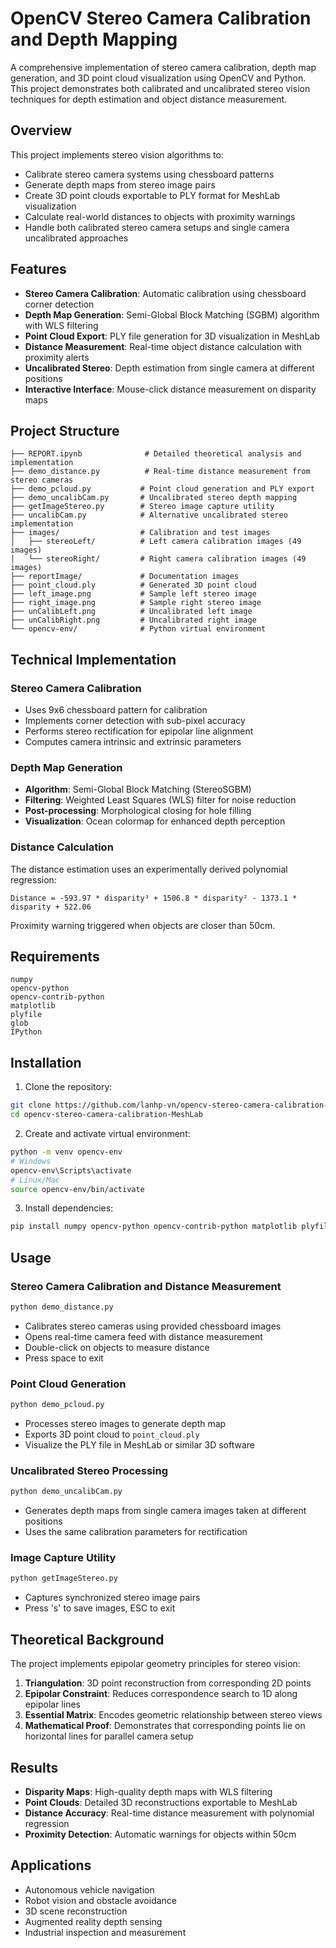 # OpenCV Stereo Camera Calibration and Depth Mapping

A comprehensive implementation of stereo camera calibration, depth map generation, and 3D point cloud visualization using OpenCV and Python. This project demonstrates both calibrated and uncalibrated stereo vision techniques for depth estimation and object distance measurement.

## Overview

This project implements stereo vision algorithms to:
- Calibrate stereo camera systems using chessboard patterns
- Generate depth maps from stereo image pairs
- Create 3D point clouds exportable to PLY format for MeshLab visualization  
- Calculate real-world distances to objects with proximity warnings
- Handle both calibrated stereo camera setups and single camera uncalibrated approaches

## Features

- **Stereo Camera Calibration**: Automatic calibration using chessboard corner detection
- **Depth Map Generation**: Semi-Global Block Matching (SGBM) algorithm with WLS filtering
- **Point Cloud Export**: PLY file generation for 3D visualization in MeshLab
- **Distance Measurement**: Real-time object distance calculation with proximity alerts
- **Uncalibrated Stereo**: Depth estimation from single camera at different positions
- **Interactive Interface**: Mouse-click distance measurement on disparity maps

## Project Structure

```
├── REPORT.ipynb              # Detailed theoretical analysis and implementation
├── demo_distance.py          # Real-time distance measurement from stereo cameras
├── demo_pcloud.py           # Point cloud generation and PLY export
├── demo_uncalibCam.py       # Uncalibrated stereo depth mapping
├── getImageStereo.py        # Stereo image capture utility
├── uncalibCam.py            # Alternative uncalibrated stereo implementation
├── images/                  # Calibration and test images
│   ├── stereoLeft/          # Left camera calibration images (49 images)
│   └── stereoRight/         # Right camera calibration images (49 images)
├── reportImage/             # Documentation images
├── point_cloud.ply          # Generated 3D point cloud
├── left_image.png           # Sample left stereo image
├── right_image.png          # Sample right stereo image
├── unCalibLeft.png          # Uncalibrated left image
├── unCalibRight.png         # Uncalibrated right image
└── opencv-env/              # Python virtual environment
```

## Technical Implementation

### Stereo Camera Calibration
- Uses 9x6 chessboard pattern for calibration
- Implements corner detection with sub-pixel accuracy
- Performs stereo rectification for epipolar line alignment
- Computes camera intrinsic and extrinsic parameters

### Depth Map Generation
- **Algorithm**: Semi-Global Block Matching (StereoSGBM)
- **Filtering**: Weighted Least Squares (WLS) filter for noise reduction
- **Post-processing**: Morphological closing for hole filling
- **Visualization**: Ocean colormap for enhanced depth perception

### Distance Calculation
The distance estimation uses an experimentally derived polynomial regression:
```
Distance = -593.97 * disparity³ + 1506.8 * disparity² - 1373.1 * disparity + 522.06
```
Proximity warning triggered when objects are closer than 50cm.

## Requirements

```
numpy
opencv-python
opencv-contrib-python
matplotlib
plyfile
glob
IPython
```

## Installation

1. Clone the repository:
```bash
git clone https://github.com/lanhp-vn/opencv-stereo-camera-calibration-MeshLab.git
cd opencv-stereo-camera-calibration-MeshLab
```

2. Create and activate virtual environment:
```bash
python -m venv opencv-env
# Windows
opencv-env\Scripts\activate
# Linux/Mac
source opencv-env/bin/activate
```

3. Install dependencies:
```bash
pip install numpy opencv-python opencv-contrib-python matplotlib plyfile
```

## Usage

### Stereo Camera Calibration and Distance Measurement
```bash
python demo_distance.py
```
- Calibrates stereo cameras using provided chessboard images
- Opens real-time camera feed with distance measurement
- Double-click on objects to measure distance
- Press space to exit

### Point Cloud Generation
```bash
python demo_pcloud.py
```
- Processes stereo images to generate depth map
- Exports 3D point cloud to `point_cloud.ply`
- Visualize the PLY file in MeshLab or similar 3D software

### Uncalibrated Stereo Processing
```bash
python demo_uncalibCam.py
```
- Generates depth maps from single camera images taken at different positions
- Uses the same calibration parameters for rectification

### Image Capture Utility
```bash
python getImageStereo.py
```
- Captures synchronized stereo image pairs
- Press 's' to save images, ESC to exit

## Theoretical Background

The project implements epipolar geometry principles for stereo vision:

1. **Triangulation**: 3D point reconstruction from corresponding 2D points
2. **Epipolar Constraint**: Reduces correspondence search to 1D along epipolar lines
3. **Essential Matrix**: Encodes geometric relationship between stereo views
4. **Mathematical Proof**: Demonstrates that corresponding points lie on horizontal lines for parallel camera setup

## Results

- **Disparity Maps**: High-quality depth maps with WLS filtering
- **Point Clouds**: Detailed 3D reconstructions exportable to MeshLab
- **Distance Accuracy**: Real-time distance measurement with polynomial regression
- **Proximity Detection**: Automatic warnings for objects within 50cm

## Applications

- Autonomous vehicle navigation
- Robot vision and obstacle avoidance
- 3D scene reconstruction
- Augmented reality depth sensing
- Industrial inspection and measurement
